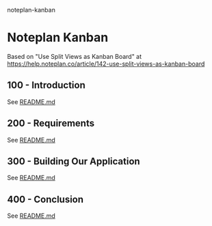 noteplan-kanban
# Noteplan Kanban

Based on "Use Split Views as Kanban Board" at https://help.noteplan.co/article/142-use-split-views-as-kanban-board

## 100 - Introduction

See [README.md](./100/README.md)

## 200 - Requirements

See [README.md](./200/README.md)

## 300 - Building Our Application

See [README.md](./300/README.md)

## 400 - Conclusion

See [README.md](./400/README.md)
